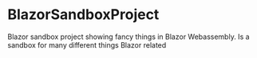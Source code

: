 # BlazorSandboxProject
Blazor sandbox project showing fancy things in Blazor Webassembly. Is a sandbox for many different things Blazor related
